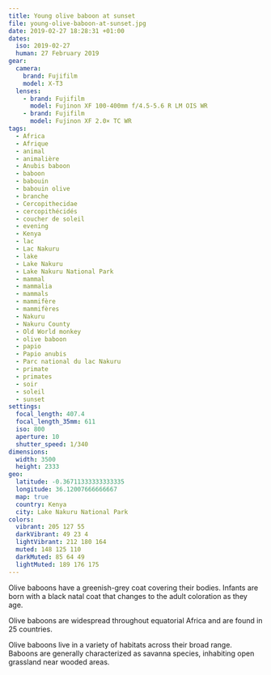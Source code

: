 ```yaml
---
title: Young olive baboon at sunset
file: young-olive-baboon-at-sunset.jpg
date: 2019-02-27 18:28:31 +01:00
dates:
  iso: 2019-02-27
  human: 27 February 2019
gear:
  camera:
    brand: Fujifilm
    model: X-T3
  lenses:
    - brand: Fujifilm
      model: Fujinon XF 100-400mm f/4.5-5.6 R LM OIS WR
    - brand: Fujifilm
      model: Fujinon XF 2.0× TC WR
tags:
  - Africa
  - Afrique
  - animal
  - animalière
  - Anubis baboon
  - baboon
  - babouin
  - babouin olive
  - branche
  - Cercopithecidae
  - cercopithécidés
  - coucher de soleil
  - evening
  - Kenya
  - lac
  - Lac Nakuru
  - lake
  - Lake Nakuru
  - Lake Nakuru National Park
  - mammal
  - mammalia
  - mammals
  - mammifère
  - mammifères
  - Nakuru
  - Nakuru County
  - Old World monkey
  - olive baboon
  - papio
  - Papio anubis
  - Parc national du lac Nakuru
  - primate
  - primates
  - soir
  - soleil
  - sunset
settings:
  focal_length: 407.4
  focal_length_35mm: 611
  iso: 800
  aperture: 10
  shutter_speed: 1/340
dimensions:
  width: 3500
  height: 2333
geo:
  latitude: -0.36711333333333335
  longitude: 36.12007666666667
  map: true
  country: Kenya
  city: Lake Nakuru National Park
colors:
  vibrant: 205 127 55
  darkVibrant: 49 23 4
  lightVibrant: 212 180 164
  muted: 148 125 110
  darkMuted: 85 64 49
  lightMuted: 189 176 175
---
```


Olive baboons have a greenish-grey coat covering their bodies. Infants are born with a black natal coat that changes to the adult coloration as they age.

Olive baboons are widespread throughout equatorial Africa and are found in 25 countries.

Olive baboons live in a variety of habitats across their broad range. Baboons are generally characterized as savanna species, inhabiting open grassland near wooded areas.
